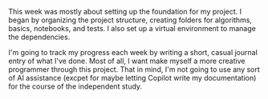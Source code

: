 This week was mostly about setting up the foundation for my project. I began by organizing the project structure, creating folders for algorithms, basics, notebooks, and tests. I also set up a virtual environment to manage the dependencies. 

I'm going to track my progress each week by writing a short, casual journal entry of what I've done. Most of all, I want make myself a more creative programmer through this project. That in mind, I'm not going to use any sort of AI assistance (excpet for maybe letting Copilot write my documentation) for the course of the independent study.